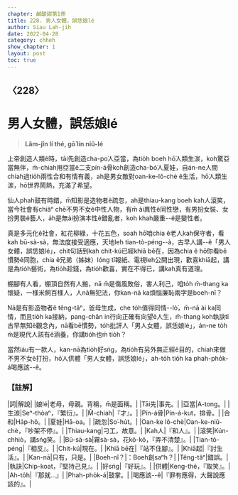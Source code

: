 ```yaml
---
chapter: 鹹酸甜第1冊
title: 228. 男人女體，誤恁娘lé
author: Siau Lah-jih
date: 2022-04-28
category: chheh
show_chapter: 1
layout: post
toc: true
---
```

  
## 〈228〉
# 男人女體，誤恁娘lé
>**Lâm-jîn lí thé, gō͘ lín niû-lé**
 
上帝創造人類ê時，tāi先創造cha-po͘人亞當，為tio̍h boeh hō͘人類生湠，koh驚亞當無伴，m̄-chiah用亞當ê二支pín-á骨koh創造cha-bó͘人夏娃，自án-ne人間chiah過tio̍h兩性合和有情有義，ah是男女敵對oan-ke-lô-chè ê生活，hō͘人類生湠，hō͘世界鬧熱，充滿了希望。

仙人phah鼓有時錯，m̄知影是造物者ê疏忽，ah是thiau-kang boeh kah人滾笑，當今社會有chiâⁿ chē不男不女ê中性人物，有m̄ ài異性ê同性戀，有男扮女裝、女扮男裝ê藝人，a̍h是無ài扮演本性ê錯亂者，koh khah嚴重--ê是變性者。

真是多元化ê社會，紅花柳綠，十花五色，soah hō͘咱chia ê老人kah保守者，看kah bū-sà-sà，無法度接受適應，天地leh tian-tò-péng--à，古早人講--ê「男人女體，誤恁娘lé」，chit句話到kah chit-kú已經khiā bē在，因為chia ê hō͘你看bē慣勢ê同胞，chia ê兄弟（姊妹）lóng tī報紙、電視leh公開出現，歡喜khiā起，講是為tio̍h藝術，為tio̍h趁錢，為tio̍h歡喜，實在不得已，講kah真有道理。

棚腳有人看，棚頂自然有人搬，nā m̄是傷風敗俗，害人利己，咱to̍h m̄-thang ka懷疑，一樣米飼百樣人，人nā無犯法，你kan-nā ka煩惱廉恥兩字是boeh-nî？

Nā是有影造物者ê têng-tâⁿ，爸母生成，che to̍h值得同情--lò͘，m̄-nā ài ka同情，而且tio̍h ka接納，pang-chān in行向正確有向望ê人生，m̄-thang koh執訣tī古早無知ê觀念內，nā看bē慣勢，to̍h批評人「男人女體，誤恁娘lé」，án-ne to̍h m̄是現代人該有ê涵養，你講tio̍h也m̄ tio̍h？

當然iáu有一款人，kan-nā為tio̍h好sńg，為tio̍h有另外無正經ê目的，chiah來做不男不女ê打扮，hō͘人供體「男人女體，誤恁娘lé」，ah-to̍h tio̍h ka phah-pho̍k-á喝應該--ê。

### 【註解】

|詞|解說|
|娘lé|老母，母親。背稱，m̄是面稱。|
|Tāi先|事先。|
|亞當|A-tong。|
|生湠|Seⁿ-thòaⁿ，『繁衍』。|
|M̄-chiah|『才』。|
|Pín-á骨|Pín-á-kut，排骨。|
|合和|Ha̍p-hô。|
|夏娃|Hā-oa。|
|疏忽|So͘-hu̍t。|
|Oan-ke lô-chè|Oan-ke-niû-chè，『吵架不停』。|
|Thiau-kang|刁工，故意。|
|Kah人|『和人』。|
|滾笑|Kún-chhiò，講sńg笑。|
|Bū-sà-sà|霧sà-sà，花kô-kô，『弄不清楚』。|
|Tian-tò-péng|『相反』。|
|Chit-kú|現在。|
|Khiā bē在|『站不住腳』。|
|Khiā起|『討生活』。|
|Kan-nā|只有，只是。|
|Boeh-nî？|：Boeh創saⁿh？|
|Têng-tâⁿ|錯誤。|
|執訣|Chip-koat，『堅持己見』。|
|好sńg|『好玩』。|
|供體|Keng-thé，『取笑』。|
|Ah-to̍h|『那就…』|
|Phah-pho̍k-á|鼓掌。|
|喝應該--ê|『罪有應得，大聲說應該的』。|

